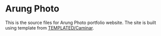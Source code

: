 # Arung Photo
This is the source files for Arung Photo portfolio website. The site is built using template from [TEMPLATED/Caminar](https://templated.co/caminar/).